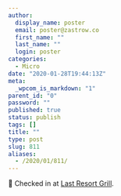 ```yaml
---
author:
  display_name: poster
  email: poster@zastrow.co
  first_name: ""
  last_name: ""
  login: poster
categories:
  - Micro
date: "2020-01-28T19:44:13Z"
meta:
  _wpcom_is_markdown: "1"
parent_id: "0"
password: ""
published: true
status: publish
tags: []
title: ""
type: post
slug: 811
aliases:
  - /2020/01/811/
---
```

<p><span>📍</span> Checked in at <a href="http://foursquare.com/v/4b16a08df964a52017bb23e3">Last Resort Grill</a>.</p>
